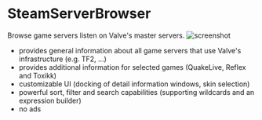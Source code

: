 # SteamServerBrowser
Browse game servers listen on Valve's master servers.
![screenshot](http://i.imgur.com/PqXo1gW.png)

  - provides general information about all game servers that use Valve's infrastructure (e.g. TF2, ...)
  - provides additional information for selected games (QuakeLive, Reflex and Toxikk)
  - customizable UI (docking of detail information windows, skin selection)
  - powerful sort, filter and search capabilities (supporting wildcards and an expression builder)
  - no ads
